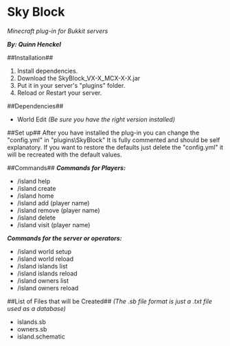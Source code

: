 Sky Block
========
*Minecraft plug-in for Bukkit servers*

***By: Quinn Henckel***

##Installation##
1. Install dependencies.
2. Download the SkyBlock_VX-X_MCX-X-X.jar
3. Put it in your server's "plugins" folder.
4. Reload or Restart your server.

##Dependencies##
- World Edit
*(Be sure you have the right version installed)*

##Set up##
After you have installed the plug-in you can change the "config.yml" in "plugins\SkyBlock"
It is fully commented and should be self explanatory.
If you want to restore the defaults just delete the "config.yml" it will be recreated with the default values. 

##Commands##
***Commands for Players:***
- /island help
- /island create
- /island home
- /island add (player name)
- /island remove (player name)
- /island delete
- /island visit (player name)

***Commands for the server or operators:***
- /island world setup
- /island world reload
- /island islands list
- /island islands reload
- /island owners list
- /island owners reload

##List of Files that will be Created##
*(The .sb file format is just a .txt file used as a database)*
- islands.sb
- owners.sb
- island.schematic
